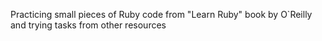 Practicing small pieces of Ruby code from "Learn Ruby" book by O`Reilly and trying tasks from other resources